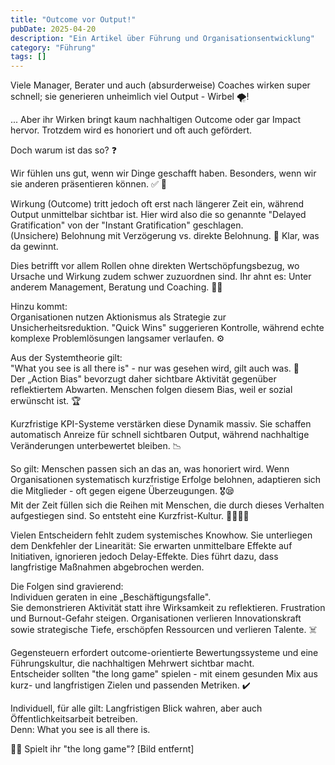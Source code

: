```yaml
---
title: "Outcome vor Output!"
pubDate: 2025-04-20
description: "Ein Artikel über Führung und Organisationsentwicklung"
category: "Führung"
tags: []
---
```

Viele Manager, Berater und auch (absurderweise) Coaches wirken super schnell; sie generieren unheimlich viel Output - Wirbel 🌪!  
  
... Aber ihr Wirken bringt kaum nachhaltigen Outcome oder gar Impact hervor. Trotzdem wird es honoriert und oft auch gefördert.  
  
Doch warum ist das so? ❓️  
  
Wir fühlen uns gut, wenn wir Dinge geschafft haben. Besonders, wenn wir sie anderen präsentieren können. ✅️ 🎉  
  
Wirkung (Outcome) tritt jedoch oft erst nach längerer Zeit ein, während Output unmittelbar sichtbar ist. Hier wird also die so genannte "Delayed Gratification" von der "Instant Gratification" geschlagen.  
(Unsichere) Belohnung mit Verzögerung vs. direkte Belohnung. 🎁 Klar, was da gewinnt.  
  
Dies betrifft vor allem Rollen ohne direkten Wertschöpfungsbezug, wo Ursache und Wirkung zudem schwer zuzuordnen sind. Ihr ahnt es: Unter anderem Management, Beratung und Coaching. 🤷‍♂️  
  
Hinzu kommt:  
Organisationen nutzen Aktionismus als Strategie zur Unsicherheitsreduktion. "Quick Wins" suggerieren Kontrolle, während echte komplexe Problemlösungen langsamer verlaufen. ⚙️  
  
Aus der Systemtheorie gilt:  
"What you see is all there is" - nur was gesehen wird, gilt auch was. 👀  
Der „Action Bias" bevorzugt daher sichtbare Aktivität gegenüber reflektiertem Abwarten. Menschen folgen diesem Bias, weil er sozial erwünscht ist. 🏆  
  
Kurzfristige KPI-Systeme verstärken diese Dynamik massiv. Sie schaffen automatisch Anreize für schnell sichtbaren Output, während nachhaltige Veränderungen unterbewertet bleiben. 📉  
  
So gilt: Menschen passen sich an das an, was honoriert wird. Wenn Organisationen systematisch kurzfristige Erfolge belohnen, adaptieren sich die Mitglieder - oft gegen eigene Überzeugungen. 🎖️😪  
Mit der Zeit füllen sich die Reihen mit Menschen, die durch dieses Verhalten aufgestiegen sind. So entsteht eine Kurzfrist-Kultur. 🏁🏃🏃‍♂️  
  
Vielen Entscheidern fehlt zudem systemisches Knowhow. Sie unterliegen dem Denkfehler der Linearität: Sie erwarten unmittelbare Effekte auf Initiativen, ignorieren jedoch Delay-Effekte. Dies führt dazu, dass langfristige Maßnahmen abgebrochen werden.  
  
Die Folgen sind gravierend:  
Individuen geraten in eine „Beschäftigungsfalle".  
Sie demonstrieren Aktivität statt ihre Wirksamkeit zu reflektieren. Frustration und Burnout-Gefahr steigen. Organisationen verlieren Innovationskraft sowie strategische Tiefe, erschöpfen Ressourcen und verlieren Talente. ☠️  
  
Gegensteuern erfordert outcome-orientierte Bewertungssysteme und eine Führungskultur, die nachhaltigen Mehrwert sichtbar macht.  
Entscheider sollten "the long game" spielen - mit einem gesunden Mix aus kurz- und langfristigen Zielen und passenden Metriken. ✔️  
  
Individuell, für alle gilt: Langfristigen Blick wahren, aber auch Öffentlichkeitsarbeit betreiben.  
Denn: What you see is all there is.  
  
🧠💬 Spielt ihr "the long game"?
[Bild entfernt]
